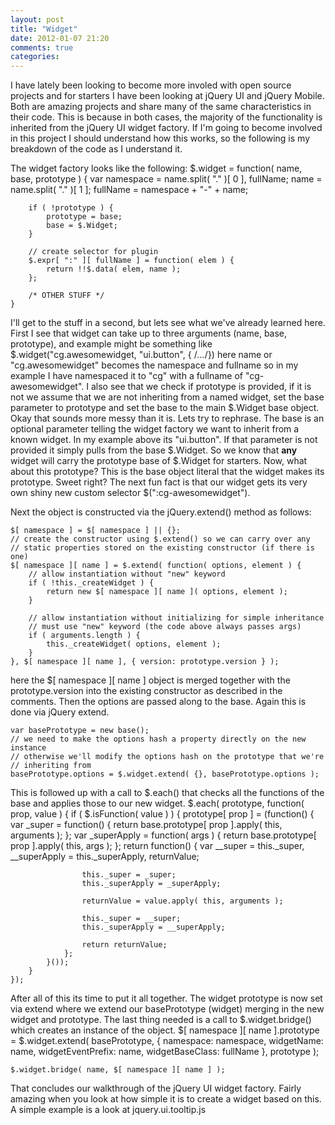 ```yaml
---
layout: post
title: "Widget"
date: 2012-01-07 21:20
comments: true
categories: 
---
```


I have lately been looking to become more involed with open source projects and for starters I have been looking at jQuery UI and jQuery Mobile.  Both are amazing projects and share many of the same characteristics in their code.  This is because in both cases, the majority of the functionality is inherited from the jQuery UI widget factory.  If I'm going to become involved in this project
I should understand how this works, so the following is my breakdown of the code as I understand it.

The widget factory looks like the following:
	$.widget = function( name, base, prototype ) {
		var namespace = name.split( "." )[ 0 ],
			fullName;
		name = name.split( "." )[ 1 ];
		fullName = namespace + "-" + name;
		
		if ( !prototype ) {
			prototype = base;
			base = $.Widget;
		}
		
		// create selector for plugin
		$.expr[ ":" ][ fullName ] = function( elem ) {
			return !!$.data( elem, name );
		};

		/* OTHER STUFF */
	}
	
I'll get to the stuff in a second, but lets see what we've already learned here. First I see that widget can take up to three arguments (name, base, prototype), and example might be something like
	$.widget("cg.awesomewidget, "ui.button", { /*...*/})
here name or "cg.awesomewidget" becomes the namespace and fullname so in my example I have namespaced it to "cg" with a fullname of "cg-awesomewidget". I also see that we check if prototype is provided, if it is not we assume that we are not inheriting from a named widget, set the base parameter to prototype and set the base to the main $.Widget base object. Okay that sounds more messy than it is. Lets try to rephrase.  The base is an optional parameter telling the widget factory we want to inherit from a known widget.  In my example above its "ui.button".  If that parameter is not provided it simply pulls from the base $.Widget. So we know that **any** widget will carry the prototype base of
$.Widget for starters. Now, what about this prototype?  This is the base object literal
that the widget makes its prototype.  Sweet right?  The next fun fact is that our widget gets its
very own shiny new custom selector $(":cg-awesomewidget").  

Next the object is constructed via the jQuery.extend() method as follows:

	$[ namespace ] = $[ namespace ] || {};
	// create the constructor using $.extend() so we can carry over any
	// static properties stored on the existing constructor (if there is one)
	$[ namespace ][ name ] = $.extend( function( options, element ) {
		// allow instantiation without "new" keyword
		if ( !this._createWidget ) {
			return new $[ namespace ][ name ]( options, element );
		}

		// allow instantiation without initializing for simple inheritance
		// must use "new" keyword (the code above always passes args)
		if ( arguments.length ) {
			this._createWidget( options, element );
		}
	}, $[ namespace ][ name ], { version: prototype.version } );
	
here the $[ namespace ][ name ] object is merged together with the prototype.version into the
existing constructor as described in the comments.  Then the options are passed along to the 
base.  Again this is done via jQuery extend.

	var basePrototype = new base();
	// we need to make the options hash a property directly on the new instance
	// otherwise we'll modify the options hash on the prototype that we're
	// inheriting from
	basePrototype.options = $.widget.extend( {}, basePrototype.options );
	
This is followed up with a call to $.each() that checks all the functions of the base and applies 
those to our new widget.
	$.each( prototype, function( prop, value ) {
		if ( $.isFunction( value ) ) {
			prototype[ prop ] = (function() {
				var _super = function() {
					return base.prototype[ prop ].apply( this, arguments );
				};
				var _superApply = function( args ) {
					return base.prototype[ prop ].apply( this, args );
				};
				return function() {
					var __super = this._super,
						__superApply = this._superApply,
						returnValue;

					this._super = _super;
					this._superApply = _superApply;

					returnValue = value.apply( this, arguments );

					this._super = __super;
					this._superApply = __superApply;

					return returnValue;
				};
			}());
		}
	});
After all of this its time to put it all together.  The widget prototype is now set via extend where
we extend our basePrototype (widget) merging in the new widget and prototype. The last thing needed is a call to $.widget.bridge() which creates an instance of the object.
	$[ namespace ][ name ].prototype = $.widget.extend( basePrototype, {
		namespace: namespace,
		widgetName: name,
		widgetEventPrefix: name,
		widgetBaseClass: fullName
	}, prototype );
	
	$.widget.bridge( name, $[ namespace ][ name ] );
	
That concludes our walkthrough of the jQuery UI widget factory.  Fairly amazing when you look at how simple it is to create a widget based on this.  A simple example is a look at jquery.ui.tooltip.js